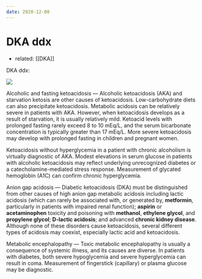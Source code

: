 ```yaml
---
date: 2020-12-08
---
```


# DKA ddx

- related: [[DKA]]

DKA ddx:

![](https://photos.thisispiggy.com/file/wikiFiles/20201208101028.png)

Alcoholic and fasting ketoacidosis — Alcoholic ketoacidosis (AKA) and starvation ketosis are other causes of ketoacidosis. Low-carbohydrate diets can also precipitate ketoacidosis. Metabolic acidosis can be relatively severe in patients with AKA. However, when ketoacidosis develops as a result of starvation, it is usually relatively mild. Ketoacid levels with prolonged fasting rarely exceed 8 to 10 mEq/L, and the serum bicarbonate concentration is typically greater than 17 mEq/L. More severe ketoacidosis may develop with prolonged fasting in children and pregnant women.

Ketoacidosis without hyperglycemia in a patient with chronic alcoholism is virtually diagnostic of AKA. Modest elevations in serum glucose in patients with alcoholic ketoacidosis may reflect underlying unrecognized diabetes or a catecholamine-mediated stress response. Measurement of glycated hemoglobin (A1C) can confirm chronic hyperglycemia.

Anion gap acidosis — Diabetic ketoacidosis (DKA) must be distinguished from other causes of high anion gap metabolic acidosis including lactic acidosis (which can rarely be associated with, or generated by, **metformin**, particularly in patients with impaired renal function); **aspirin** or **acetaminophen** toxicity and poisoning with **methanol**, **ethylene glycol**, and **propylene glycol**; **D-lactic acidosis**; and advanced **chronic kidney disease**. Although none of these disorders cause ketoacidosis, several different types of acidosis may coexist, especially lactic acid and ketoacidosis.

Metabolic encephalopathy — Toxic metabolic encephalopathy is usually a consequence of systemic illness, and its causes are diverse. In patients with diabetes, both severe hypoglycemia and severe hyperglycemia can result in coma. Measurement of fingerstick (capillary) or plasma glucose may be diagnostic.

